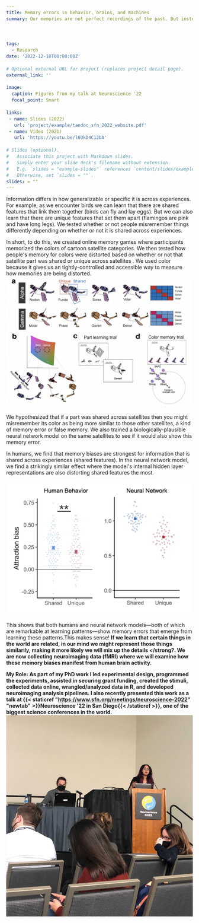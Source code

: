 ```yaml
---
title: Memory errors in behavior, brains, and machines
summary: Our memories are not perfect recordings of the past. But instead are prone to error, misinformation, and bias. As part of my PhD, I have been identifying what memories are most susceptible to such errors. By combining behavioral experiments, fMRI, and neural networks, <strong>we show that similar memory errors exist in both humans and machines.</strong> We also find that these biases are not random mistakes, but are a product of an optimal learning system.



tags:
  - Research
date: '2022-12-10T00:00:00Z'

# Optional external URL for project (replaces project detail page).
external_link: ''

image:
  caption: Figures from my talk at Neuroscience '22
  focal_point: Smart

links:
 - name: Slides (2022)
   url: 'project/example/tandoc_sfn_2022_website.pdf'
 - name: Video (2021)
   url: 'https://youtu.be/l6UkD4C12bA'

# Slides (optional).
#   Associate this project with Markdown slides.
#   Simply enter your slide deck's filename without extension.
#   E.g. `slides = "example-slides"` references `content/slides/example-slides.md`.
#   Otherwise, set `slides = ""`.
slides: = ""
---
```

Information differs in how generalizable or specific it is across experiences. For example, as we encounter birds we can learn that there are shared features that link them together (birds can fly and lay eggs). But we can also learn that there are unique features that set them apart (flamingos are pink and have long legs). We tested whether or not people misremember things differently depending on whether or not it is shared across experiences.

In short, to do this, we created online memory games where participants memorized the colors of cartoon satellite categories. We then tested how people's memory for colors were distorted based on whether or not that satellite part was shared or unique across satellites . We used color because it gives us an tightly-controlled and accessible way to measure how memories are being distorted.
![Memory game visualization](memorygame.png)

We hypothesized that if a part was shared across satellites then you might misremember its color as being more similar to those other satellites, a kind of memory error or false memory. We also trained a biologically-plausible neural network model on the same satellites to see if it would also show this memory error.

In humans, we find that memory biases are strongest for information that is shared across experiences (shared features). In the neural network model, we find a strikingly similar effect where the model's internal hidden layer representations are also distorting shared features the most.

![Main finding](finding.png)

This shows that both humans and neural network models—both of which are remarkable at learning patterns—show memory errors that emerge from learning these patterns.This makes sense! <strong> If we learn that certain things in the world are related, in our mind we might represent those things similarily, making it more likely we will mix up the details </strong?. We are now collecting neuroimaging data (fMRI) where we will examine how these memory biases manifest from human brain activity. 

<strong> My Role: </strong> As part of my PhD work I led experimental design, programmed the experiments, assisted in securing grant funding, created the stimuli, collected data online, wrangled/analyzed data in R, and developed neuroimaging analysis pipelines. I also recently presented this work as a talk at {{< staticref "https://www.sfn.org/meetings/neuroscience-2022" "newtab" >}}Neuroscience '22 in San Diego{{< /staticref >}}, one of the biggest science conferences in the world.
![SfN 2022 Talk](sfntalk.jpg)



